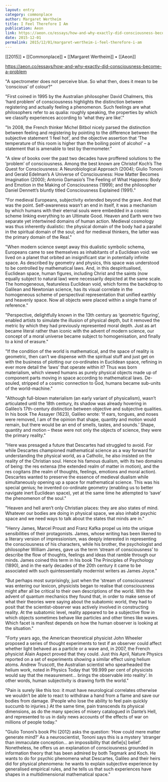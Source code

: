 ```yaml
---
layout: entry
category: commonplace
author: Margaret Wertheim
title: I Feel Therefore I Am
publication: Aeon
link: https://aeon.co/essays/how-and-why-exactly-did-consciousness-become-a-problem
date: 2015-12-01
permalink: 2015/12/01/margaret-wertheim-i-feel-therefore-i-am
---
```


[[2015]] • [[Commonplace]] • [[Margaret Wertheim]] • [[Aeon]]

https://aeon.co/essays/how-and-why-exactly-did-consciousness-become-a-problem

"A spectrometer does not perceive blue. So what then, does it mean to be ‘conscious’ of colour?"
 
"First coined in 1995 by the Australian philosopher David Chalmers, this ‘hard problem’ of consciousness highlights the distinction between registering and actually feeling a phenomenon. Such feelings are what philosophers refer to as qualia: roughly speaking, the properties by which we classify experiences according to ‘what they are like’."

"In 2008, the French thinker Michel Bitbol nicely parsed the distinction between feeling and registering by pointing to the difference between the subjective statement ‘I feel hot’, and the objective assertion that ‘The temperature of this room is higher than the boiling point of alcohol’ – a statement that is amenable to test by thermometer."

"A slew of books over the past two decades have proffered solutions to the ‘problem’ of consciousness. Among the best known are Christof Koch’s The Quest for Consciousness: A Neurobiological Approach (2004); Giulio Tononi and Gerald Edelman’s A Universe of Consciousness: How Matter Becomes Imagination (2000); Antonio Damasio’s The Feeling of What Happens: Body and Emotion in the Making of Consciousness (1999); and the philosopher Daniel Dennett’s bluntly titled Consciousness Explained (1991)."

"For medieval Europeans, subjectivity extended beyond the grave. And that was the point. Self-awareness wasn’t an end in itself, it was a mechanism by which humans with their eternal souls were embedded in a cosmic scheme linking everything to an Ultimate Good. Heaven and Earth were two separate yet intertwined domains of human action. Medieval cosmology was thus inherently dualistic: the physical domain of the body had a parallel in the spiritual domain of the soul; and for medieval thinkers, the latter was the primary domain of the Real."

"When modern science swept away this dualistic symbolic schema, Europeans came to see themselves as inhabitants of a Euclidean void: we lived on a planet that orbited an insignificant star in potentially infinite space. As described by geometry and physics, this space was understood to be controlled by mathematical laws. And, in this despiritualised, Euclidean space, human figures, including Christ and the saints (now equally subject to natural law) were necessarily depicted at the same scale. The homogeneous, featureless Euclidean void, which forms the backdrop to Galilean and Newtonian science, has its visual correlate in the homogeneous scheme of perspectival representation that unified earthly and heavenly space. Now all objects were placed within a single frame of reference."

"Perspective, delightfully known in the 13th century as ‘geometric figuring’, enabled artists to simulate the illusion of physical depth, but it removed the metric by which they had previously represented moral depth. Just as art became literal rather than iconic with the advent of modern science, our concept of a moral universe became subject to homogenisation, and finally to a kind of erasure."

"If the condition of the world is mathematical, and the space of reality is geometric, then can’t we dispense with the spiritual stuff and just get on with the business of plotting our co‑ordinates in Euclidean space, refining in ever more detail the ‘laws’ that operate within it? Thus was born materialism, which viewed humans as purely physical objects made up of component parts moving in space according to mathematical laws. De-souled, stripped of a cosmic connection to God, humans became sub-units of the world-machine."

"Although full-blown materialism (an early variant of physicalism), wasn’t articulated until the 18th century, its shadow was already hovering in Galileo’s 17th-century distinction between objective and subjective qualities. In his book The Assayer (1623), Galileo wrote: ‘If ears, tongues, and noses were removed, I am of the opinion that shape, quantity and motion would remain, but there would be an end of smells, tastes, and sounds.’ Shape, quantity and motion – these were not only the objects of science, they were the primary reality."

"Here was presaged a future that Descartes had struggled to avoid. For while Descartes championed mathematical science as a way forward for understanding the physical world, as a Catholic, he also insisted on the reality of the Christian soul. Hence his famous dualism, with its two domains of being: the res extensa (the extended realm of matter in motion), and the res cogitans (the realm of thoughts, feelings, emotions and moral action). Descartes wanted to preserve the essence of medieval dualism while simultaneously opening up a space for mathematical science. This was his special genius; he invented co-ordinate geometry (enabling us to better navigate inert Euclidean space), yet at the same time he attempted to ‘save’ the phenomenon of the soul."

"Heaven and hell aren’t only Christian places: they are also states of mind. Whatever our bodies are doing in physical space, we also inhabit psychic space and we need ways to talk about the states that minds are in."
 
"Henry James, Marcel Proust and Franz Kafka propel us into the unique sensibilities of their protagonists. James, whose writing has been likened to a literary version of impressionism, was deeply interested in representing the consciousness of his characters, while his brother, the psychologist and philosopher William James, gave us the term ‘stream of consciousness’ to describe the flow of thoughts, feelings and ideas that ramble through our minds. James coined this term in his book The Principles of Psychology (1890), and in the early decades of the 20th century it came to be associated with such quintessentially modernist writers as James Joyce."

"But perhaps most surprisingly, just when the ‘stream of consciousness’ was entering our lexicon, physicists began to realise that consciousness might after all be critical to their own descriptions of the world. With the advent of quantum mechanics they found that, in order to make sense of what their theories were saying about the subatomic world, they had to posit that the scientist-observer was actively involved in constructing reality. At the subatomic level, reality appeared to be a subjective flow in which objects sometimes behave like particles and other times like waves. Which facet is manifest depends on how the human observer is looking at the situation."

"Forty years ago, the American theoretical physicist John Wheeler proposed a series of thought experiments to test if an observer could affect whether light behaved as a particle or a wave and, in 2007, the French physicist Alain Aspect proved that they could. Just this April, Nature Physics reported on a set of experiments showing a similar effect using helium atoms. Andrew Truscott, the Australian scientist who spearheaded the helium work, noted in Physics Today that ‘99.999 per cent of physicists would say that the measurement… brings the observable into reality’. In other words, human subjectivity is drawing forth the world."

"Pain is surely like this too: it must have neurological correlates otherwise we wouldn’t be able to react to withdraw a hand from a flame and save our bodies from damage. (People who lose the ability to feel pain quickly succumb to injuries.) At the same time, pain transcends its physical dimensions, as do the many species of misery catalogued in Dante’s Hell, and represented to us in daily news accounts of the effects of war on millions of people today."

"Giulio Tononi’s book Phi (2012) asks the question: ‘How could mere matter generate mind?’ As a neuroscientist, Tononi says this is a mystery ‘stranger than immaculate conception… an impossibility that defie[s] belief’. Nonetheless, he offers us an explanation of consciousness grounded in information theory that has been admired by both Tegmark and Koch. He wants to do for psychic phenomena what Descartes, Galileo and their heirs did for physical phenomena: he wants to explain subjective experience by generalised empirical rules, and he tells us that such experiences have shapes in a multidimensional mathematical space."
